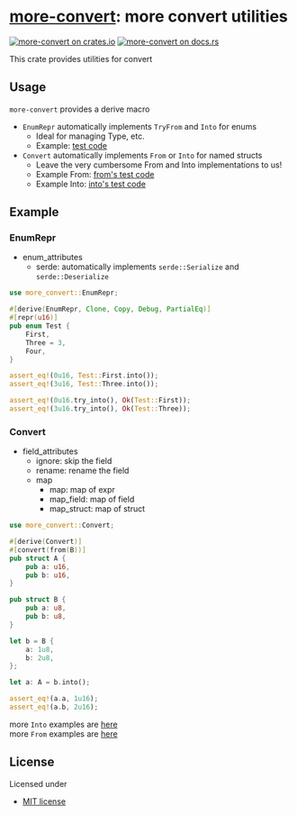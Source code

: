 # [more-convert][docsrs]: more convert utilities

[![more-convert on crates.io][cratesio-image]][cratesio]
[![more-convert on docs.rs][docsrs-image]][docsrs]

[cratesio-image]: https://img.shields.io/crates/v/more-convert.svg
[cratesio]: https://crates.io/crates/more-convert
[docsrs-image]: https://docs.rs/more-convert/badge.svg
[docsrs]: https://docs.rs/more-convert

This crate provides utilities for convert

## Usage

`more-convert` provides a derive macro

- `EnumRepr` automatically implements `TryFrom` and `Into` for enums
  - Ideal for managing Type, etc.
  - Example: [test code](./more-convert/tests/enum_repr/normal.rs)
- `Convert` automatically implements `From` or `Into` for named structs
  - Leave the very cumbersome From and Into implementations to us!
  - Example From: [from's test code](./more-convert/tests/from/normal.rs)
  - Example Into: [into's test code](./more-convert/tests/into/normal.rs)

## Example

### EnumRepr

- enum_attributes
  - serde: automatically implements `serde::Serialize` and `serde::Deserialize`

```rust
use more_convert::EnumRepr;

#[derive(EnumRepr, Clone, Copy, Debug, PartialEq)]
#[repr(u16)]
pub enum Test {
    First,
    Three = 3,
    Four,
}

assert_eq!(0u16, Test::First.into());
assert_eq!(3u16, Test::Three.into());

assert_eq!(0u16.try_into(), Ok(Test::First));
assert_eq!(3u16.try_into(), Ok(Test::Three));
```

### Convert

- field_attributes
  - ignore: skip the field
  - rename: rename the field
  - map
    - map: map of expr
    - map_field: map of field
    - map_struct: map of struct

```rust
use more_convert::Convert;

#[derive(Convert)]
#[convert(from(B))]
pub struct A {
    pub a: u16,
    pub b: u16,
}

pub struct B {
    pub a: u8,
    pub b: u8,
}

let b = B {
    a: 1u8,
    b: 2u8,
};

let a: A = b.into();

assert_eq!(a.a, 1u16);
assert_eq!(a.b, 2u16);
```

more `Into` examples are [here](./more-convert/tests/from/)  
more `From` examples are [here](./more-convert/tests/into/)

## License

Licensed under

- [MIT license](https://github.com/moriyoshi-kasuga/more-convert/blob/main/LICENSE)
